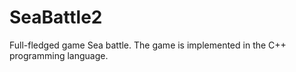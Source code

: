 # SeaBattle2
Full-fledged game Sea battle. The game is implemented in the C++ programming language.

